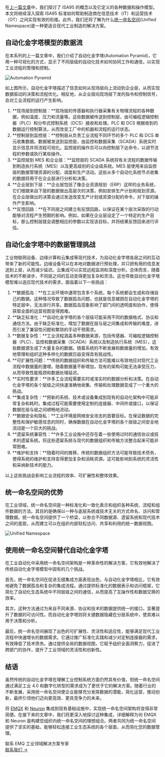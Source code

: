 在[上一篇文章](https://www.emqx.com/zh/blog/exploring-isa95-standards-in-manufacturing)中，我们探讨了 ISA95 的概念以及它定义的各种数据和操作模型。本文将继续深入探索 ISA95 标准如何帮助制造商在信息技术（IT）和运营技术（OT）之间实现有效的衔接。此外，我们还将了解为什么[统一命名空间](https://www.emqx.com/zh/blog/unified-namespace-next-generation-data-fabric-for-iiot)(Unified Namespace)是一种更适合现代工业制造的解决方案。

## 自动化金字塔模型的数据流

在本系列的上一篇文章中，我们介绍了自动化金字塔(Automation Pyramid)，它用一种可视化的方式，显示了不同层级的自动化技术如何协同工作和通信，以实现工业流程的管理和控制。

![Automation Pyramid](https://assets.emqx.com/images/201ebdca20d9c3429d72dca978f93e6a.png)

如上图所示，自动化金字塔描述了信息如何从现场层向上流动到企业层，从而实现数据驱动的决策和流程优化。相反地，从企业层向现场层下发的指令和控制信号，会对工业流程的运行产生影响。

1. **现场层到控制层：**现场层的传感器和执行器采集有关物理流程的各种数据，例如温度、压力和流量等。这些数据被传送到控制层，由可编程逻辑控制器（PLC）和分布式控制系统（DCS）接收和处理。PLC 和 DCS 根据收到的数据运行控制算法，从而改变工厂中的机器和流程的运行状态。
2. **控制层到监控层：**控制层从负责工业流程不同环节的多个 PLC 和 DCS 单元收集数据。数据被发送到监控层，由监控和数据采集（SCADA）系统实时显示信息并将流程可视化。监控层的操作员可以向控制层下达命令，以调节流程的参数或执行某些操作。
3. **监控层到 MES 和企业层：**监控层的 SCADA 系统将有关流程的数据传输到制造执行系统（MES）以及更高级别的企业级系统。MES 层使用来自监控层的数据管理资源的分配、调度和生产活动。这些从多个自动化系统节点收集的数据将用于在企业层进行分析和决策。
4. **企业层到下层：**企业层包括了像企业资源规划（ERP）这样的业务系统，它们根据来自下层的数据做出高层次的决策，例如安排生产计划和规划资源。在企业层做出的决策会通过发送改变生产计划或资源分配的命令，对下层的操作产生影响。
5. **反馈回路：**在不同层之间建立有反馈回路，以保证在某个层次采取的行动能够对流程产生预期的影响。例如，如果在企业层设定了一个特定的生产目标，那么控制层就会调整相应的参数以实现该目标，并将结果反馈回来进行评估。

## 自动化金字塔中的数据管理挑战

工业物联网设备、边缘计算和云集成等现代技术，为自动化金字塔各层之间的互动带来了新的可能性。边缘设备可以在本地对数据进行预处理，并只把有用的信息发送到上层，从而减少延迟。云集成可以实现远程监测和深度分析。总体而言，随着技术的不断进步，不同层之间的互动变得更加复杂和灵活。这也导致自动化金字塔模型难以适应现代技术的需求，面临着以下一些挑战：

1. **数据孤岛：**在工业环境中通常包含多个系统，每个系统都会生成和存储自己的数据。这种情况导致了数据孤岛问题，也就是信息被困在自动化金字塔的特定层中，无法进行共享。数据孤岛现象影响了部门间的透明度和协作，使得获取全面的运营视图变得困难。
2. **缺乏标准化：**自动化金字塔的各个层级可能采用不同的数据格式、协议和通信方法。由于缺乏标准化，增加了数据在层与层之间集成和传输的难度，进而引发了兼容性问题和繁琐的手动干预需求。
3. **数据复杂性：**工业流程涵盖多种数据来源，包括传感器、可编程逻辑控制器（PLC）、监控和数据采集（SCADA）系统以及制造执行系统（MES），这些数据源生成了大量复杂的数据。随着系统的不断发展和数据量的增加，有效地管理和组织这种多样化的数据日益变得具有挑战性。
4. **可扩展性问题：**传统的数据组织和传输方法可能难以有效地应对现代工业流程中数据量的激增。随着数据量不断增加，现有的架构可能无法承受压力，从而导致性能瓶颈和数据处理延迟。
5. **实时性要求：**许多工业流程需要实时或准实时的数据分析和决策。在自动化金字塔的各个层级之间快速准确地收集、传输和处理数据变成了一个重大的挑战。
6. **集成复杂性：**把新的系统、技术或设备集成到现有的自动化架构中可能非常复杂和耗时。集成过程可能需要使用定制的连接器、中间件或接口，以保证数据在层与层之间顺畅地流动。
7. **数据安全和隐私：**工业环境是网络安全攻击的首要目标。在保证数据的完整性和保护敏感信息的同时，确保数据在自动化金字塔的各个层级之间安全地流动是一个巨大的挑战。
8. **遗留系统兼容性：**许多工业设施中还存在着一些使用过时的通信协议或技术的遗留系统。将这些遗留系统与现代的数据组织和传输方法整合起来可能非常困难。
9. **维护和支持：**随着时间的推移，传统的数据组织方法可能导致技术债务，使得系统的维护和支持变得更加复杂和消耗资源。这可能影响到系统的灵活性和采纳新技术的能力。

以上这些挑战会影响工业流程的效率、可扩展性和整体效果。

## 统一命名空间的优势

在工业领域，统一命名空间是一种标准化和一致化表示和组织各种系统、流程和组件数据的方法。其目的是确保以一种与底层系统或技术无关的方式命名、访问和管理数据。统一命名空间提供了一个桥梁，以弥合不同数据源、遗留系统和现代技术之间的差距，从而建立可以在组织内部轻松访问、共享和利用的统一数据视图。

![Unified Namespace](https://assets.emqx.com/images/fabbcf68bef153964108dfde023542d1.png)

## 使用统一命名空间替代自动化金字塔

在工业自动化中采用统一命名空间架构是一种革命性的解决方案，它有效地解决了传统自动化金字塔模型中固有的几个挑战。

首先，统一命名空间在促进无缝集成方面表现出色，与自动化金字塔相比，它有效地避免了数据孤岛和复杂的集成流程。通过提供标准化的数据表示和访问框架，它简化了自动化生态系统中不同层级之间的通信，从而提高了互操作性和数据交换的效率。

其次，这种方法通过为来自不同来源、协议和技术的数据提供统一的接口，显著提升了数据的可访问性。而自动化金字塔则将关键数据隐藏在分层系统中，使其难以用于决策和分析。

最后，统一命名空间展现了出色的可扩展性、灵活性和适应性，能够满足现代工业流程中快速增长的数据需求。它通过推广标准化实践和减少对定制连接器的需求，有效降低了技术债务。通过提供全局的数据视图，它赋予组织全面洞察力，促进了跨部门的协作，提升了工业领域的灵活性和创新性。

## 结语

虽然传统的自动化金字塔在理解工业控制系统方面仍然具有价值，但统一命名空间通过满足工业 4.0 和数字化转型的需求成为了更优于它的解决方案。随着行业的不断发展，采用统一命名空间使企业能够充分发挥数据的潜能，简化运营，推动创新，最终引领他们迈向更高效、更具竞争力的未来。

将 [EMQX](https://www.emqx.com/zh/products/emqx) 和 [Neuron](https://www.emqx.com/zh/products/neuron) 集成到现有基础设施中，实现统一命名空间架构将变得非常简便。在接下来的文章中，我们将更深入地探讨这种集成，详细解释为何 EMQX 和 Neuron 是构建您组织内统一命名空间的理想组合。两者共同为统一命名空间提供了坚实的基础，能够轻松连接工业生态系统的各个层面，从而简化您的数据管理。



<section class="promotion">
    <div>
        联系 EMQ 工业领域解决方案专家
    </div>
    <a href="https://www.emqx.com/zh/contact?product=solutions" class="button is-gradient px-5">联系我们 →</a>
</section>
